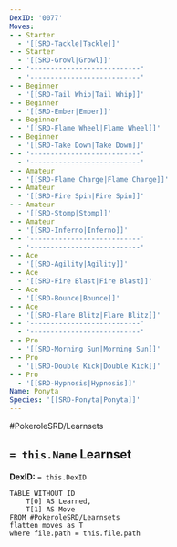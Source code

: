 ```yaml
---
DexID: '0077'
Moves:
- - Starter
  - '[[SRD-Tackle|Tackle]]'
- - Starter
  - '[[SRD-Growl|Growl]]'
- - '---------------------------'
  - '---------------------------'
- - Beginner
  - '[[SRD-Tail Whip|Tail Whip]]'
- - Beginner
  - '[[SRD-Ember|Ember]]'
- - Beginner
  - '[[SRD-Flame Wheel|Flame Wheel]]'
- - Beginner
  - '[[SRD-Take Down|Take Down]]'
- - '---------------------------'
  - '---------------------------'
- - Amateur
  - '[[SRD-Flame Charge|Flame Charge]]'
- - Amateur
  - '[[SRD-Fire Spin|Fire Spin]]'
- - Amateur
  - '[[SRD-Stomp|Stomp]]'
- - Amateur
  - '[[SRD-Inferno|Inferno]]'
- - '---------------------------'
  - '---------------------------'
- - Ace
  - '[[SRD-Agility|Agility]]'
- - Ace
  - '[[SRD-Fire Blast|Fire Blast]]'
- - Ace
  - '[[SRD-Bounce|Bounce]]'
- - Ace
  - '[[SRD-Flare Blitz|Flare Blitz]]'
- - '---------------------------'
  - '---------------------------'
- - Pro
  - '[[SRD-Morning Sun|Morning Sun]]'
- - Pro
  - '[[SRD-Double Kick|Double Kick]]'
- - Pro
  - '[[SRD-Hypnosis|Hypnosis]]'
Name: Ponyta
Species: '[[SRD-Ponyta|Ponyta]]'
---
```


#PokeroleSRD/Learnsets

## `= this.Name` Learnset

**DexID:** `= this.DexID`

```dataview
TABLE WITHOUT ID
    T[0] AS Learned,
    T[1] AS Move
FROM #PokeroleSRD/Learnsets
flatten moves as T
where file.path = this.file.path
```
